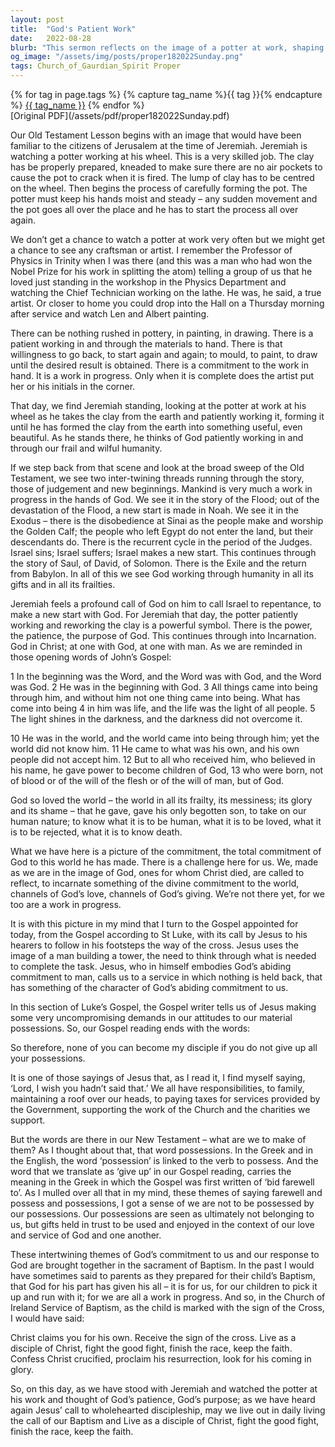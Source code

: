```yaml
---
layout: post
title:  "God's Patient Work"
date:   2022-08-28
blurb: "This sermon reflects on the image of a potter at work, shaping and reshaping clay, as a symbol of God's patient work in our lives. It explores the themes of God's commitment to humanity, our need to respond to God, and the challenge of not being possessed by our possessions. The sermon concludes with a call to live out our baptismal call to discipleship."
og_image: "/assets/img/posts/proper182022Sunday.png"
tags: Church_of_Gaurdian_Spirit Proper
---    
```

<div class="tag-pills">
  {% for tag in page.tags %}
    {% capture tag_name %}{{ tag }}{% endcapture %}
    <a href="{{ site.baseurl }}/tag/{{ tag_name | slugify }}" class="tag-pill">{{ tag_name }}</a>
  {% endfor %}
</div>
[Original PDF](/assets/pdf/proper182022Sunday.pdf)

Our Old Testament Lesson begins with an image that would have been familiar to the citizens of Jerusalem at the time of Jeremiah. Jeremiah is watching a potter working at his wheel. This is a very skilled job. The clay has be properly prepared, kneaded to make sure there are no air pockets to cause the pot to crack when it is fired. The lump of clay has to be centred on the wheel. Then begins the process of carefully forming the pot. The potter must keep his hands moist and steady – any sudden movement and the pot goes all over the place and he has to start the process all over again.

We don’t get a chance to watch a potter at work very often but we might get a chance to see any craftsman or artist. I remember the Professor of Physics in Trinity when I was there (and this was a man who had won the Nobel Prize for his work in splitting the atom) telling a group of us that he loved just standing in the workshop in the Physics Department and watching the Chief Technician working on the lathe. He was, he said, a true artist. Or closer to home you could drop into the Hall on a Thursday morning after service and watch Len and Albert painting.

There can be nothing rushed in pottery, in painting, in drawing. There is a patient working in and through the materials to hand. There is that willingness to go back, to start again and again; to mould, to paint, to draw until the desired result is obtained. There is a commitment to the work in hand. It is a work in progress. Only when it is complete does the artist put her or his initials in the corner.

That day, we find Jeremiah standing, looking at the potter at work at his wheel as he takes the clay from the earth and patiently working it, forming it until he has formed the clay from the earth into something useful, even beautiful. As he stands there, he thinks of God patiently working in and through our frail and wilful humanity.

If we step back from that scene and look at the broad sweep of the Old Testament, we see two inter-twining threads running through the story, those of judgement and new beginnings. Mankind is very much a work in progress in the hands of God. We see it in the story of the Flood; out of the devastation of the Flood, a new start is made in Noah. We see it in the Exodus – there is the disobedience at Sinai as the people make and worship the Golden Calf; the people who left Egypt do not enter the land, but their descendants do. There is the recurrent cycle in the period of the Judges. Israel sins; Israel suffers; Israel makes a new start. This continues through the story of Saul, of David, of Solomon. There is the Exile and the return from Babylon. In all of this we see God working through humanity in all its gifts and in all its frailties.

Jeremiah feels a profound call of God on him to call Israel to repentance, to make a new start with God. For Jeremiah that day, the potter patiently working and reworking the clay is a powerful symbol. There is the power, the patience, the purpose of God. This continues through into Incarnation. God in Christ; at one with God, at one with man. As we are reminded in those opening words of John’s Gospel:

1 In the beginning was the Word, and the Word was with God, and the Word was God. 2 He was in the beginning with God. 3 All things came into being through him, and without him not one thing came into being. What has come into being 4 in him was life, and the life was the light of all people. 5 The light shines in the darkness, and the darkness did not overcome it.

10 He was in the world, and the world came into being through him; yet the world did not know him. 11 He came to what was his own, and his own people did not accept him. 12 But to all who received him, who believed in his name, he gave power to become children of God, 13 who were born, not of blood or of the will of the flesh or of the will of man, but of God.

God so loved the world – the world in all its frailty, its messiness; its glory and its shame – that he gave, gave his only begotten son, to take on our human nature; to know what it is to be human, what it is to be loved, what it is to be rejected, what it is to know death.

What we have here is a picture of the commitment, the total commitment of God to this world he has made. There is a challenge here for us. We, made as we are in the image of God, ones for whom Christ died, are called to reflect, to incarnate something of the divine commitment to the world, channels of God’s love, channels of God’s giving. We’re not there yet, for we too are a work in progress.

It is with this picture in my mind that I turn to the Gospel appointed for today, from the Gospel according to St Luke, with its call by Jesus to his hearers to follow in his footsteps the way of the cross. Jesus uses the image of a man building a tower, the need to think through what is needed to complete the task. Jesus, who in himself embodies God’s abiding commitment to man, calls us to a service in which nothing is held back, that has something of the character of God’s abiding commitment to us.

In this section of Luke’s Gospel, the Gospel writer tells us of Jesus making some very uncompromising demands in our attitudes to our material possessions. So, our Gospel reading ends with the words:

So therefore, none of you can become my disciple if you do not give up all your possessions.

It is one of those sayings of Jesus that, as I read it, I find myself saying, ‘Lord, I wish you hadn’t said that.’ We all have responsibilities, to family, maintaining a roof over our heads, to paying taxes for services provided by the Government, supporting the work of the Church and the charities we support.

But the words are there in our New Testament – what are we to make of them? As I thought about that, that word possessions. In the Greek and in the English, the word ‘possession’ is linked to the verb to possess. And the word that we translate as ‘give up’ in our Gospel reading, carries the meaning in the Greek in which the Gospel was first written of ‘bid farewell to’. As I mulled over all that in my mind, these themes of saying farewell and possess and possessions, I got a sense of we are not to be possessed by our possessions. Our possessions are seen as ultimately not belonging to us, but gifts held in trust to be used and enjoyed in the context of our love and service of God and one another.

These intertwining themes of God’s commitment to us and our response to God are brought together in the sacrament of Baptism. In the past I would have sometimes said to parents as they prepared for their child’s Baptism, that God for his part has given his all – it is for us, for our children to pick it up and run with it; for we are all a work in progress. And so, in the Church of Ireland Service of Baptism, as the child is marked with the sign of the Cross, I would have said:

Christ claims you for his own. Receive the sign of the cross. Live as a disciple of Christ, fight the good fight, finish the race, keep the faith. Confess Christ crucified, proclaim his resurrection, look for his coming in glory.

So, on this day, as we have stood with Jeremiah and watched the potter at his work and thought of God’s patience, God’s purpose; as we have heard again Jesus’ call to wholehearted discipleship, may we live out in daily living the call of our Baptism and Live as a disciple of Christ, fight the good fight, finish the race, keep the faith.
